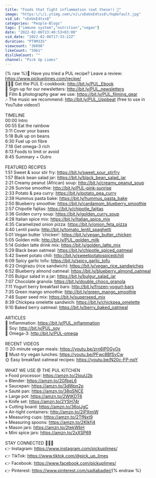 ```yaml
---
title: "Foods that fight inflammation (eat these!) 🍒"
image: "https:\/\/i.ytimg.com\/vi\/vEeUxE4txs8\/hqdefault.jpg"
vid_id: "vEeUxE4txs8"
categories: "People-Blogs"
tags: ["immune system","nutrition","vegan"]
date: "2022-02-06T23:40:53+03:00"
vid_date: "2022-02-06T17:33:22Z"
duration: "PT9M33S"
viewcount: "38098"
likeCount: "5961"
dislikeCount: ""
channel: "Pick Up Limes"
---
```

{% raw %}🎉 Have you tried a PUL recipe? Leave a review: <a rel="nofollow" target="blank" href="https://www.pickuplimes.com/recipe/">https://www.pickuplimes.com/recipe/</a> <br />👩🏻‍🍳 Get the PUL E-cookbook: <a rel="nofollow" target="blank" href="http://bit.ly/PUL_Ebook">http://bit.ly/PUL_Ebook</a>  <br />💌  Sign-up for our newsletters: <a rel="nofollow" target="blank" href="http://bit.ly/PUL_newsletters">http://bit.ly/PUL_newsletters</a> <br />🎥 Film &amp; photography gear we use: <a rel="nofollow" target="blank" href="https://bit.ly/PUL_filming_gear">https://bit.ly/PUL_filming_gear</a><br />🎶 The music we recommend: <a rel="nofollow" target="blank" href="http://bit.ly/PUL_Uppbeat">http://bit.ly/PUL_Uppbeat</a> (free to use in YouTube videos!)<br /><br />TIMELINE <br />00:00 Intro <br />00:55 Eat the rainbow <br />3:11 Cover your bases <br />5:18 Bulk up on beans <br />6:30 Fuel up on fibre <br />7:18 Get omega-3 rich <br />8:13 Foods to limit or avoid <br />8:45 Summary + Outro <br /><br />FEATURED RECIPES<br />1:51 Sweet &amp; sour stir fry: <a rel="nofollow" target="blank" href="https://bit.ly/sweet_sour_stirfry">https://bit.ly/sweet_sour_stirfry</a><br />1:57 Black bean salad jar: <a rel="nofollow" target="blank" href="https://bit.ly/black_bean_salad_jar">https://bit.ly/black_bean_salad_jar</a><br />2:21 Creamy peanut (African) soup: <a rel="nofollow" target="blank" href="http://bit.ly/creamy_peanut_soup">http://bit.ly/creamy_peanut_soup</a><br />2:26 Sunrise smoothie: <a rel="nofollow" target="blank" href="http://bit.ly/PUL-pink-sunrise">http://bit.ly/PUL-pink-sunrise</a><br />2:33 Potato &amp; pea curry: <a rel="nofollow" target="blank" href="https://bit.ly/potato_pea_curry">https://bit.ly/potato_pea_curry</a><br />2:39 Hummus pasta bake: <a rel="nofollow" target="blank" href="https://bit.ly/hummus_pasta_bake">https://bit.ly/hummus_pasta_bake</a><br />2:50 Blueberry smoothie: <a rel="nofollow" target="blank" href="https://bit.ly/cardamom_blueberry_smoothie">https://bit.ly/cardamom_blueberry_smoothie</a><br />2:57 Chipotle fajitas: <a rel="nofollow" target="blank" href="https://bit.ly/chipotle_fajitas">https://bit.ly/chipotle_fajitas</a><br />3:36 Golden curry soup: <a rel="nofollow" target="blank" href="https://bit.ly/golden_curry_soup">https://bit.ly/golden_curry_soup</a><br />4:28 Italian spice mix: <a rel="nofollow" target="blank" href="https://bit.ly/Italian_spice_mix">https://bit.ly/Italian_spice_mix</a><br />4:35 Caramelized onion pizza: <a rel="nofollow" target="blank" href="https://bit.ly/onion_feta_pizza">https://bit.ly/onion_feta_pizza</a><br />4:40 Lentil pasta: <a rel="nofollow" target="blank" href="http://bit.ly/tomato_lentil_spaghetti">http://bit.ly/tomato_lentil_spaghetti</a><br />5:01 Vegan butter ‘chicken’: <a rel="nofollow" target="blank" href="https://bit.ly/vegan_butter_chicken">https://bit.ly/vegan_butter_chicken</a><br />5:05 Golden milk: <a rel="nofollow" target="blank" href="http://bit.ly/PUL_golden_milk">http://bit.ly/PUL_golden_milk</a><br />5:14 Golden latte drink mix: <a rel="nofollow" target="blank" href="https://bit.ly/golden_latte_mix">https://bit.ly/golden_latte_mix</a><br />5:29 Black bean oatmeal: <a rel="nofollow" target="blank" href="https://bit.ly/chipotle_spiced_oatmeal">https://bit.ly/chipotle_spiced_oatmeal</a><br />5:42 Sweet potato chili: <a rel="nofollow" target="blank" href="http://bit.ly/sweetpotatospicedchili">http://bit.ly/sweetpotatospicedchili</a><br />6:09 Spicy garlic tofu: <a rel="nofollow" target="blank" href="https://bit.ly/spicy_garlic_tofu">https://bit.ly/spicy_garlic_tofu</a><br />6:23 Onigirazu (rice sandwich): <a rel="nofollow" target="blank" href="https://bit.ly/vegan_rice_sandwiches">https://bit.ly/vegan_rice_sandwiches</a><br />6:52 Blueberry almond oatmeal: <a rel="nofollow" target="blank" href="https://bit.ly/blueberry_almond_oatmeal">https://bit.ly/blueberry_almond_oatmeal</a><br />7:05 Bulgur salad in a jar: <a rel="nofollow" target="blank" href="https://bit.ly/bulgur_salad_jar">https://bit.ly/bulgur_salad_jar</a><br />7:07 Chocolate granola: <a rel="nofollow" target="blank" href="https://bit.ly/double_choco_granola">https://bit.ly/double_choco_granola</a><br />7:11 Yogurt berry breakfast bars: <a rel="nofollow" target="blank" href="http://bit.ly/frozen-yogurt-bars">http://bit.ly/frozen-yogurt-bars</a><br />7:35 Green mango smoothie: <a rel="nofollow" target="blank" href="http://bit.ly/green_mango_smoothie">http://bit.ly/green_mango_smoothie</a><br />7:48 Super seed mix: <a rel="nofollow" target="blank" href="https://bit.ly/superseed_mix">https://bit.ly/superseed_mix</a><br />8:39 Chickpea omelette sandwich: <a rel="nofollow" target="blank" href="https://bit.ly/chickpea_omelette">https://bit.ly/chickpea_omelette</a><br />9:10 Baked berry oatmeal: <a rel="nofollow" target="blank" href="https://bit.ly/berry_baked_oatmeal">https://bit.ly/berry_baked_oatmeal</a><br /><br />ARTICLES<br />🌱 Inflammation: <a rel="nofollow" target="blank" href="https://bit.ly/PUL_inflammation">https://bit.ly/PUL_inflammation</a><br />🌱 Soy: <a rel="nofollow" target="blank" href="http://bit.ly/PUL_soy">http://bit.ly/PUL_soy</a><br />🌱 Omega-3: <a rel="nofollow" target="blank" href="http://bit.ly/PUL-omega">http://bit.ly/PUL-omega</a><br /><br />RECENT VIDEOS <br />⏰ 20-minute vegan meals: <a rel="nofollow" target="blank" href="https://youtu.be/zrn6IP0GyOs">https://youtu.be/zrn6IP0GyOs</a><br />🍱 Must-try vegan lunches: <a rel="nofollow" target="blank" href="https://youtu.be/PFwc8BfSvCw">https://youtu.be/PFwc8BfSvCw</a><br />🌞 Easy breakfast oatmeal recipes: <a rel="nofollow" target="blank" href="https://youtu.be/N20c-FP-npY">https://youtu.be/N20c-FP-npY</a> <br /><br />WHAT WE USE @ THE PUL KITCHEN   <br />» Food processor: <a rel="nofollow" target="blank" href="https://amzn.to/2IquU2b">https://amzn.to/2IquU2b</a>  <br />» Blender: <a rel="nofollow" target="blank" href="https://amzn.to/2GfbeL6">https://amzn.to/2GfbeL6</a>  <br />» Saucepan: <a rel="nofollow" target="blank" href="https://amzn.to/3dWpn2p">https://amzn.to/3dWpn2p</a> <br />» Sauté pan: <a rel="nofollow" target="blank" href="https://amzn.to/38qSNCE">https://amzn.to/38qSNCE</a><br />» Large pot: <a rel="nofollow" target="blank" href="https://amzn.to/2WtKDT6">https://amzn.to/2WtKDT6</a><br />» Knife set: <a rel="nofollow" target="blank" href="https://amzn.to/2YSH74r">https://amzn.to/2YSH74r</a> <br />» Cutting board: <a rel="nofollow" target="blank" href="https://amzn.to/36oiJgC">https://amzn.to/36oiJgC</a> <br />» Air-tight containers: <a rel="nofollow" target="blank" href="http://amzn.to/2iPXmiW">http://amzn.to/2iPXmiW</a>  <br />» Measuring cups: <a rel="nofollow" target="blank" href="https://amzn.to/2TfNxt9">https://amzn.to/2TfNxt9</a> <br />» Measuring spoons: <a rel="nofollow" target="blank" href="https://amzn.to/2KIkfj4">https://amzn.to/2KIkfj4</a> <br />» Mason jars: <a rel="nofollow" target="blank" href="https://amzn.to/2tekWbH">https://amzn.to/2tekWbH</a>  <br />» Mini spice jars: <a rel="nofollow" target="blank" href="https://amzn.to/2xXSP69">https://amzn.to/2xXSP69</a> <br /><br />STAY CONNECTED 🙋🏻‍♀️ <br />👉 Instagram: <a rel="nofollow" target="blank" href="https://www.instagram.com/pickuplimes/">https://www.instagram.com/pickuplimes/</a> <br />👉 TikTok: <a rel="nofollow" target="blank" href="https://www.tiktok.com/@pick_up_limes">https://www.tiktok.com/@pick_up_limes</a> <br />👉 Facebook: <a rel="nofollow" target="blank" href="https://www.facebook.com/pickuplimes/">https://www.facebook.com/pickuplimes/</a> <br />👉 Pinterest: <a rel="nofollow" target="blank" href="https://www.pinterest.com/sadiabadiei/">https://www.pinterest.com/sadiabadiei/</a>{% endraw %}
